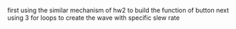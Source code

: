 first using the similar mechanism of hw2 to build the function of button
next using 3 for loops to create the wave with specific slew rate
